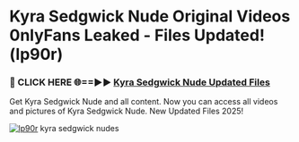 # Kyra Sedgwick Nude Original Videos 0nlyFans Leaked - Files Updated! (lp90r)

<h3>🔴 CLICK HERE 🌐==►► <a href="https://tinyurl.com/5h6xmrr3" rel="nofollow">Kyra Sedgwick Nude Updated Files</a></h3>

Get Kyra Sedgwick Nude and all content. Now you can access all videos and pictures of Kyra Sedgwick Nude. New Updated Files 2025!

[![lp90r](https://i.imgur.com/KVD873Z.gif)](https://tinyurl.com/5h6xmrr3)
kyra sedgwick nudes